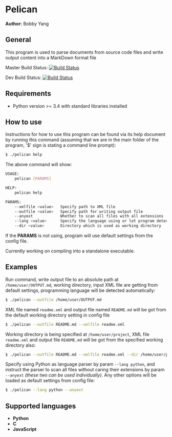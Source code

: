 # Pelican

**Author:** Bobby Yang

## General
This program is used to parse documents from source code files and write output content into a MarkDown format file

Master Build Status: [![Build Status](https://travis-ci.org/glyif/pelican.svg?branch=master)](https://travis-ci.org/glyif/pelican)

Dev Build Status: [![Build Status](https://travis-ci.org/glyif/pelican.svg?branch=dev)](https://travis-ci.org/glyif/pelican)

## Requirements
- Python version >= 3.4 with standard libraries installed

## How to use
Instructions for how to use this program can be found via its help document by running this command (assuming that we are in the main folder of the program, '$' sign is stating a command line prompt):

```bash
$ ./pelican help
```

The above command will show:

```bash
USAGE:
    pelican [PARAMS]

HELP:
    pelican help

PARAMS:
    --xmlfile <value>   Specify path to XML file
    --outfile <value>   Specify path for writing output file
    --anyext            Whether to scan all files with all extensions
    --lang <value>      Specify the language using or let program detect automatically
    --dir <value>       Directory which is used as working directory
```

If the **PARAMS** is not using, program will use default settings from the config file.

Currently working on compiling into a standalone executable.

## Examples

Run command, write output file to an absolute path at `/home/user/OUTPUT.md`, working directory, input XML file are getting from default settings, programming language will be detected automatically:
```bash
$ ./pelican --outfile /home/user/OUTPUT.md
```

XML file named `readme.xml` and output file named `README.md` will be got from the default working directory setting in config file
```bash
$ ./pelican --outfile README.md --xmlfile readme.xml
```

Working directory is being specified at `/home/user/project`, XML file `readme.xml` and output file `README.md` will be got from the specified working directory also:
```bash
$ ./pelican --outfile README.md --xmlfile readme.xml --dir /home/user/project
```

Specify using Python as language parser by param `--lang python`, and instruct the parser to scan all files without caring their extensions by param `--anyext` *(these two can be used individually)*. Any other options will be loaded as default settings from config file: 
```bash
$ ./pelican --lang python --anyext
```

## Supported languages
- **Python**
- **C**
- **JavaScript**
